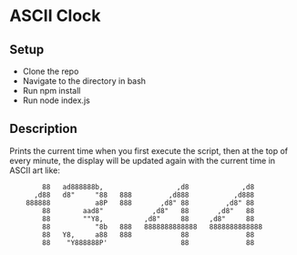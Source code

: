 # ASCII Clock

## Setup

- Clone the repo
- Navigate to the directory in bash
- Run npm install
- Run node index.js

## Description

Prints the current time when you first execute the script, then at the top of every minute,
the display will be updated again with the current time in ASCII art like:

```text
        88   ad888888b,                  ,d8             ,d8
      ,d88   d8"     "88   888         ,d888           ,d888
    888888           a8P   888       ,d8" 88         ,d8" 88
        88        aad8"            ,d8"   88       ,d8"   88
        88        ""Y8,          ,d8"     88     ,d8"     88
        88           "8b   888   8888888888888   8888888888888
        88   Y8,     a88   888            88              88
        88    "Y888888P'                  88              88
```
